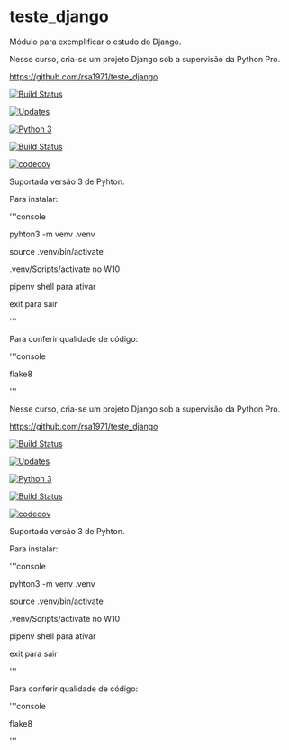 # teste_django
Módulo para exemplificar o estudo do Django.

Nesse curso, cria-se um projeto Django sob a supervisão da Python Pro.

https://github.com/rsa1971/teste_django


[![Build Status](https://travis-ci.org/rsa1971/teste_django.svg?branch=main)](https://travis-ci.org/rsa1971/teste_django)

[![Updates](https://pyup.io/repos/github/rsa1971/libpythonpro/shield.svg)](https://pyup.io/repos/github/rsa1971/libpythonpro/)

[![Python 3](https://pyup.io/repos/github/rsa1971/libpythonpro/python-3-shield.svg)](https://pyup.io/repos/github/rsa1971/libpythonpro/)


[![Build Status](https://travis-ci.org/rsa1971/curso_django.svg?branch=main)](https://travis-ci.org/rsa1971/curso_django)

[![codecov](https://codecov.io/gh/rsa1971/curso_django/branch/main/graph/badge.svg)](https://codecov.io/gh/rsa1971/curso_django)


Suportada versão 3 de Pyhton.

Para instalar:

'''console

pyhton3 -m venv .venv

source .venv/bin/activate 

.venv/Scripts/activate no W10

pipenv shell para ativar

exit para sair

'''

Para conferir qualidade de código:

'''console

flake8

'''

Nesse curso, cria-se um projeto Django sob a supervisão da Python Pro.

https://github.com/rsa1971/teste_django


[![Build Status](https://travis-ci.org/rsa1971/teste_django.svg?branch=main)](https://travis-ci.org/rsa1971/teste_django)

[![Updates](https://pyup.io/repos/github/rsa1971/libpythonpro/shield.svg)](https://pyup.io/repos/github/rsa1971/libpythonpro/)

[![Python 3](https://pyup.io/repos/github/rsa1971/libpythonpro/python-3-shield.svg)](https://pyup.io/repos/github/rsa1971/libpythonpro/)


[![Build Status](https://travis-ci.org/rsa1971/curso_django.svg?branch=main)](https://travis-ci.org/rsa1971/curso_django)

[![codecov](https://codecov.io/gh/rsa1971/curso_django/branch/main/graph/badge.svg)](https://codecov.io/gh/rsa1971/curso_django)


Suportada versão 3 de Pyhton.

Para instalar:

'''console

pyhton3 -m venv .venv

source .venv/bin/activate 

.venv/Scripts/activate no W10

pipenv shell para ativar

exit para sair

'''

Para conferir qualidade de código:

'''console

flake8

'''
